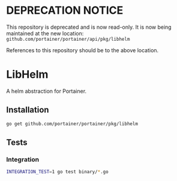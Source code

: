 # DEPRECATION NOTICE

This repository is deprecated and is now read-only. It is now being maintained at the new location:
`github.com/portainer/portainer/api/pkg/libhelm`

References to this repository should be to the above location.

# LibHelm

A helm abstraction for Portainer.

## Installation

```sh
go get github.com/portainer/portainer/pkg/libhelm
```

## Tests

### Integration

```sh
INTEGRATION_TEST=1 go test binary/*.go
```
